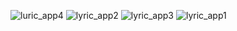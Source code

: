 ![luric_app4](https://github.com/Paolo068/lyrics_app/assets/60113185/b026f04f-9daa-4396-81b7-68d22c35eff1)
![lyric_app2](https://github.com/Paolo068/lyrics_app/assets/60113185/94593384-8238-44c2-ae1b-b6ca43de7667)
![lyric_app3](https://github.com/Paolo068/lyrics_app/assets/60113185/76014e00-c021-4fb7-b296-a94dd93425e2)
![lyric_app1](https://github.com/Paolo068/lyrics_app/assets/60113185/e7227c6b-69da-453f-a5a6-13ebe9fcf5a3)
